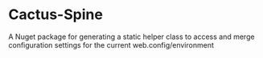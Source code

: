 Cactus-Spine
============

A Nuget package for generating a static helper class to access and merge configuration settings for the current web.config/environment

